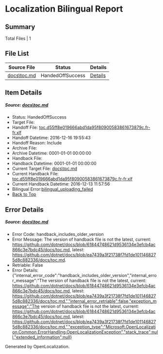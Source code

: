 # <a name='report-top'></a> Localization Bilingual Report

## Summary
 Total Files | 1

## File List
 Source File | Status | Details 
 ----------- | ------ | ------- 
 [docs\toc.md](https://github.com/dotnet/docs/blob/ea7439a3f21738f7fd1de1011468275d8c882336/docs/toc.md) | HandedOffSuccess | [Details](#c1f3e058cc69314ce2ea055774554d2d4e2b2a153412)

## Item Details
##### <a name='c1f3e058cc69314ce2ea055774554d2d4e2b2a153412'></a> Source: [docs\toc.md](https://github.com/dotnet/docs/blob/ea7439a3f21738f7fd1de1011468275d8c882336/docs/toc.md)
* Status: HandedOffSuccess
* Target File: 
* Handoff File: [toc.d55ff8e019666abd1da95f80900583861673879c.fr-fr.xlf](https://github.com/dotnet/docs.handoff/blob/626e48a9ca099c15efdfdfd17d8b76090b23bfb3/ol-handoff/dotnet/docs.fr-fr/master/ht-p1/toc.d55ff8e019666abd1da95f80900583861673879c.fr-fr.xlf)
* Handoff Datetime: 2016-12-16 19:55:43
* Handoff Reason: Include
* Archive File: 
* Archive Datetime: 0001-01-01 00:00:00
* Handback File: 
* Handback Datetime: 0001-01-01 00:00:00
* Current Target File: [docs\toc.md](https://github.com/dotnet/docs.fr-fr/blob/21547309b1c9de17cf5fa8ac3a5f8e8da34b4c48/docs/toc.md)
* Current Handback File: [toc.d55ff8e019666abd1da95f80900583861673879c.fr-fr.xlf](https://github.com/dotnet/docs.handback/blob/1a4cc2d6f2e458e1befdf7c8e6bbcf250a955ea3/ol-handback/dotnet/docs.fr-fr/master/ht-p1/toc.d55ff8e019666abd1da95f80900583861673879c.fr-fr.xlf)
* Current Handback Datetime: 2016-12-13 11:57:56
* Bilingual Error:[bilingual_uploading_failed](#c1f3e058cc69314ce2ea055774554d2d4e2b2a153412bilingual_uploading_failed)
* [Back to Top](#report-top)


## Error Details
##### <a name='c1f3e058cc69314ce2ea055774554d2d4e2b2a153412handback_includes_older_version'></a> Source: [docs\toc.md](#c1f3e058cc69314ce2ea055774554d2d4e2b2a153412)
* Error Code: handback_includes_older_version
* Error Message: The version of handback file is not the latest, current: https://github.com/dotnet/docs/blob/61844748621d9536134e3efcb4ac866c3e7bdc45/docs/toc.md, latest: https://github.com/dotnet/docs/blob/ea7439a3f21738f7fd1de1011468275d8c882336/docs/toc.md.
* Retriable: False
* Error Details: {"internal_error_code":"handback_includes_older_version","internal_error_message":"The version of handback file is not the latest, current: https://github.com/dotnet/docs/blob/61844748621d9536134e3efcb4ac866c3e7bdc45/docs/toc.md, latest: https://github.com/dotnet/docs/blob/ea7439a3f21738f7fd1de1011468275d8c882336/docs/toc.md.","internal_error_retriable":false,"exception_message":"The version of handback file is not the latest, current: https://github.com/dotnet/docs/blob/61844748621d9536134e3efcb4ac866c3e7bdc45/docs/toc.md, latest: https://github.com/dotnet/docs/blob/ea7439a3f21738f7fd1de1011468275d8c882336/docs/toc.md.","exception_type":"Microsoft.OpenLocalization.Common.ErrorHandling.OpenLocalizationException","stack_trace":null,"extended_information":null}


Generated by OpenLocalization.
